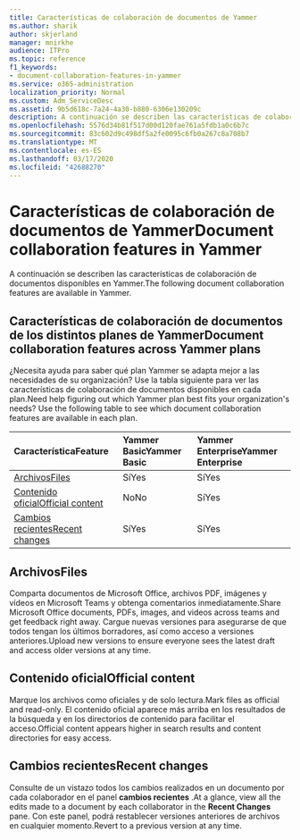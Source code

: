 ```yaml
---
title: Características de colaboración de documentos de Yammer
ms.author: sharik
author: skjerland
manager: mnirkhe
audience: ITPro
ms.topic: reference
f1_keywords:
- document-collaboration-features-in-yammer
ms.service: o365-administration
localization_priority: Normal
ms.custom: Adm_ServiceDesc
ms.assetid: 9b5d618c-7a24-4a30-b880-6306e130209c
description: A continuación se describen las características de colaboración de documentos disponibles en Yammer.
ms.openlocfilehash: 5576d34b81f517d00d120fae761a5fdb1a0c6b7c
ms.sourcegitcommit: 83c602d9c498df5a2fe0095c6fb0a267c8a708b7
ms.translationtype: MT
ms.contentlocale: es-ES
ms.lasthandoff: 03/17/2020
ms.locfileid: "42688270"
---
```

# <a name="document-collaboration-features-in-yammer"></a><span data-ttu-id="28343-103">Características de colaboración de documentos de Yammer</span><span class="sxs-lookup"><span data-stu-id="28343-103">Document collaboration features in Yammer</span></span>

<span data-ttu-id="28343-104">A continuación se describen las características de colaboración de documentos disponibles en Yammer.</span><span class="sxs-lookup"><span data-stu-id="28343-104">The following document collaboration features are available in Yammer.</span></span>
  
## <a name="document-collaboration-features-across-yammer-plans"></a><span data-ttu-id="28343-105">Características de colaboración de documentos de los distintos planes de Yammer</span><span class="sxs-lookup"><span data-stu-id="28343-105">Document collaboration features across Yammer plans</span></span>

<span data-ttu-id="28343-p101">¿Necesita ayuda para saber qué plan Yammer se adapta mejor a las necesidades de su organización? Use la tabla siguiente para ver las características de colaboración de documentos disponibles en cada plan.</span><span class="sxs-lookup"><span data-stu-id="28343-p101">Need help figuring out which Yammer plan best fits your organization's needs? Use the following table to see which document collaboration features are available in each plan.</span></span>
  
|<span data-ttu-id="28343-108">**Característica**</span><span class="sxs-lookup"><span data-stu-id="28343-108">**Feature**</span></span>|<span data-ttu-id="28343-109">**Yammer Basic**</span><span class="sxs-lookup"><span data-stu-id="28343-109">**Yammer Basic**</span></span>|<span data-ttu-id="28343-110">**Yammer Enterprise**</span><span class="sxs-lookup"><span data-stu-id="28343-110">**Yammer Enterprise**</span></span>|
|:-----|:-----|:-----|
|[<span data-ttu-id="28343-111">Archivos</span><span class="sxs-lookup"><span data-stu-id="28343-111">Files</span></span>](document-collaboration-features-in-yammer.md#files) <br/> |<span data-ttu-id="28343-112">Sí</span><span class="sxs-lookup"><span data-stu-id="28343-112">Yes</span></span>  <br/> |<span data-ttu-id="28343-113">Sí</span><span class="sxs-lookup"><span data-stu-id="28343-113">Yes</span></span>  <br/> |
|[<span data-ttu-id="28343-114">Contenido oficial</span><span class="sxs-lookup"><span data-stu-id="28343-114">Official content</span></span>](document-collaboration-features-in-yammer.md#official-content) <br/> |<span data-ttu-id="28343-115">No</span><span class="sxs-lookup"><span data-stu-id="28343-115">No</span></span>  <br/> |<span data-ttu-id="28343-116">Sí</span><span class="sxs-lookup"><span data-stu-id="28343-116">Yes</span></span>  <br/> |
|[<span data-ttu-id="28343-117">Cambios recientes</span><span class="sxs-lookup"><span data-stu-id="28343-117">Recent changes</span></span>](document-collaboration-features-in-yammer.md#recent-changes) <br/> |<span data-ttu-id="28343-118">Sí</span><span class="sxs-lookup"><span data-stu-id="28343-118">Yes</span></span>  <br/> |<span data-ttu-id="28343-119">Sí</span><span class="sxs-lookup"><span data-stu-id="28343-119">Yes</span></span>  <br/> |

## <a name="files"></a><span data-ttu-id="28343-120">Archivos</span><span class="sxs-lookup"><span data-stu-id="28343-120">Files</span></span>

<span data-ttu-id="28343-121">Comparta documentos de Microsoft Office, archivos PDF, imágenes y vídeos en Microsoft Teams y obtenga comentarios inmediatamente.</span><span class="sxs-lookup"><span data-stu-id="28343-121">Share Microsoft Office documents, PDFs, images, and videos across teams and get feedback right away.</span></span> <span data-ttu-id="28343-122">Cargue nuevas versiones para asegurarse de que todos tengan los últimos borradores, así como acceso a versiones anteriores.</span><span class="sxs-lookup"><span data-stu-id="28343-122">Upload new versions to ensure everyone sees the latest draft and access older versions at any time.</span></span>
  
## <a name="official-content"></a><span data-ttu-id="28343-123">Contenido oficial</span><span class="sxs-lookup"><span data-stu-id="28343-123">Official content</span></span>

<span data-ttu-id="28343-124">Marque los archivos como oficiales y de solo lectura.</span><span class="sxs-lookup"><span data-stu-id="28343-124">Mark files as official and read-only.</span></span> <span data-ttu-id="28343-125">El contenido oficial aparece más arriba en los resultados de la búsqueda y en los directorios de contenido para facilitar el acceso.</span><span class="sxs-lookup"><span data-stu-id="28343-125">Official content appears higher in search results and content directories for easy access.</span></span>

## <a name="recent-changes"></a><span data-ttu-id="28343-126">Cambios recientes</span><span class="sxs-lookup"><span data-stu-id="28343-126">Recent changes</span></span>

<span data-ttu-id="28343-127">Consulte de un vistazo todos los cambios realizados en un documento por cada colaborador en el panel **cambios recientes** .</span><span class="sxs-lookup"><span data-stu-id="28343-127">At a glance, view all the edits made to a document by each collaborator in the **Recent Changes** pane.</span></span> <span data-ttu-id="28343-128">Con este panel, podrá restablecer versiones anteriores de archivos en cualquier momento.</span><span class="sxs-lookup"><span data-stu-id="28343-128">Revert to a previous version at any time.</span></span>
  